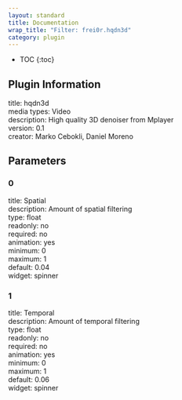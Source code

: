 ```yaml
---
layout: standard
title: Documentation
wrap_title: "Filter: frei0r.hqdn3d"
category: plugin
---
```

* TOC
{:toc}

## Plugin Information

title: hqdn3d  
media types:
Video  
description: High quality 3D denoiser from Mplayer  
version: 0.1  
creator: Marko Cebokli, Daniel Moreno  

## Parameters

### 0

title: Spatial    
description:
Amount of spatial filtering  
type: float  
readonly: no  
required: no  
animation: yes  
minimum: 0  
maximum: 1  
default: 0.04  
widget: spinner  

### 1

title: Temporal    
description:
Amount of temporal filtering  
type: float  
readonly: no  
required: no  
animation: yes  
minimum: 0  
maximum: 1  
default: 0.06  
widget: spinner  

